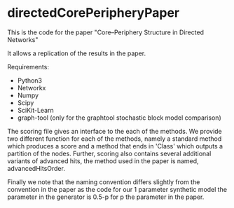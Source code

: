 # directedCorePeripheryPaper

This is the code for the paper "Core–Periphery Structure in Directed Networks"

It allows a replication of the results in the paper. 

Requirements:
  * Python3
  * Networkx
  * Numpy
  * Scipy
  * SciKit-Learn
  * graph-tool (only for the graphtool stochastic block model comparison)

The scoring file gives an interface to the each of the methods. We provide two different function for each of the methods, namely a standard method which produces a score and a method that ends in 'Class' which outputs a partition of the nodes.
Further, scoring also contains several additional variants of advanced hits, the method used in the paper is named, advancedHitsOrder.

Finally we note that the naming convention differs slightly from the convention in the paper as the code for our 1 parameter synthetic model the parameter in the generator is 0.5-p for p the parameter in the paper.

